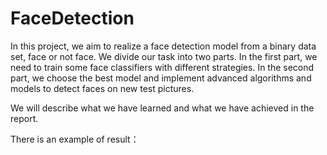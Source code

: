 # FaceDetection

In this project, we aim to realize a face detection model from a binary data set, face or not face. We divide our task into two parts. In the first part, we need to train some face classifiers with different strategies. In the second part, we choose the best model and implement advanced algorithms and models to detect faces on new test pictures.

We will describe what we have learned and what we have achieved in the report.

There is an example of result： 
